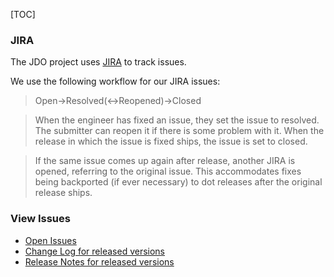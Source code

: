 [TOC]

### JIRA

The JDO project uses [JIRA](http://issues.apache.org/jira/secure/BrowseProject.jspa?id=10630) to track issues.

We use the following workflow for our JIRA issues:

> Open→Resolved(<→Reopened)→Closed

> When the engineer has fixed an issue, they set the issue to resolved. The submitter can reopen it if there is some problem with it. When the release in which the issue is fixed ships, the issue is set to closed.

> If the same issue comes up again after release, another JIRA is opened, referring to the original issue. This accommodates fixes being backported (if ever necessary) to dot releases after the original release ships.

### View Issues

- [Open Issues](http://issues.apache.org/jira/browse/JDO?report=com.atlassian.jira.plugin.system.project:openissues-panel)
- [Change Log for released versions](http://issues.apache.org/jira/browse/JDO?report=com.atlassian.jira.plugin.system.project:changelog-panel)
- [Release Notes for released versions](http://issues.apache.org/jira/secure/ReleaseNote.jspa?version=12310830&styleName=Html&projectId=10630&Create=Create)
